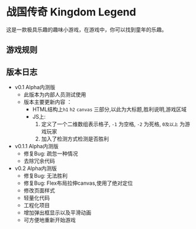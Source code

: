 # 战国传奇 Kingdom Legend

这是一款极具乐趣的趣味小游戏，在游戏中，你可以找到童年的乐趣。

## 游戏规则



## 版本日志

- v0.1 Alpha内测版
	+ 此版本为内部人员测试使用
	+ 版本主要更新内容 ：
		* HTML结构上`h1` `h2` `canvas` 三部分,以此为大标题,胜利说明,游戏区域
		* JS上:
			1. 定义了一个二维数组表示格子, `-1` 为空格, `-2` 为死格, `0及以上` 为游戏玩家
			2. 加入了检测方式检测是否胜利
- v0.1.1 Alpha内测版
	+ 修复Bug: 疏忽一种情况
	+ 去除冗余代码
- v0.2 Alpha内测版
	+ 修复Bug: 无法胜利
	+ 修复Bug: Flex布局拉伸canvas,使用了绝对定位
	+ 修改页面样式
	+ 轻量化代码
	+ 工程化项目
	+ 增加弹出框显示以及平滑动画
	+ 可方便地重新开始游戏
